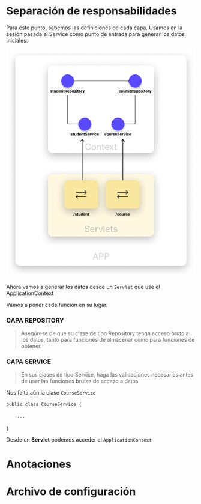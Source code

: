 # Separación de responsabilidades

Para este punto, sabemos las definiciones de cada capa. Usamos en la sesión pasada el Service como punto de entrada para generar los datos iniciales.

<img src="https://raw.githubusercontent.com/Domiciano/Compunet2-251/refs/heads/main/Images/image10.png">

Ahora vamos a generar los datos desde un `Servlet` que use el ApplicationContext

Vamos a poner cada función en su lugar.


### CAPA REPOSITORY
> Asegúrese de que su clase de tipo Repository tenga acceso bruto a los datos, tanto para funciones de almacenar como para funciones de obtener.

### CAPA SERVICE
> En sus clases de tipo Service, haga las validaciones necesarias antes de usar las funciones brutas de acceso a datos


Nos falta aún la clase `CourseService`

```
public class CourseService {

    ...

}
```

Desde un **Servlet** podemos acceder al `ApplicationContext`

# Anotaciones

# Archivo de configuración
